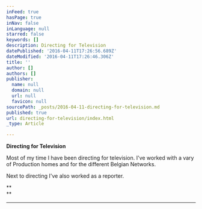 ```yaml
---
inFeed: true
hasPage: true
inNav: false
inLanguage: null
starred: false
keywords: []
description: Directing for Television
datePublished: '2016-04-11T17:26:56.689Z'
dateModified: '2016-04-11T17:26:46.306Z'
title: ''
author: []
authors: []
publisher:
  name: null
  domain: null
  url: null
  favicon: null
sourcePath: _posts/2016-04-11-directing-for-television.md
published: true
url: directing-for-television/index.html
_type: Article

---
```

**Directing for Television**

Most of my time I have been directing for television. I've worked with a vary of Production homes and for the different Belgian Networks.

Next to directing I've also worked as a reporter. 

**  
**

****